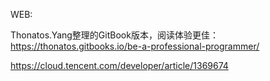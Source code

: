 WEB:

Thonatos.Yang整理的GitBook版本，阅读体验更佳：https://thonatos.gitbooks.io/be-a-professional-programmer/

https://cloud.tencent.com/developer/article/1369674
